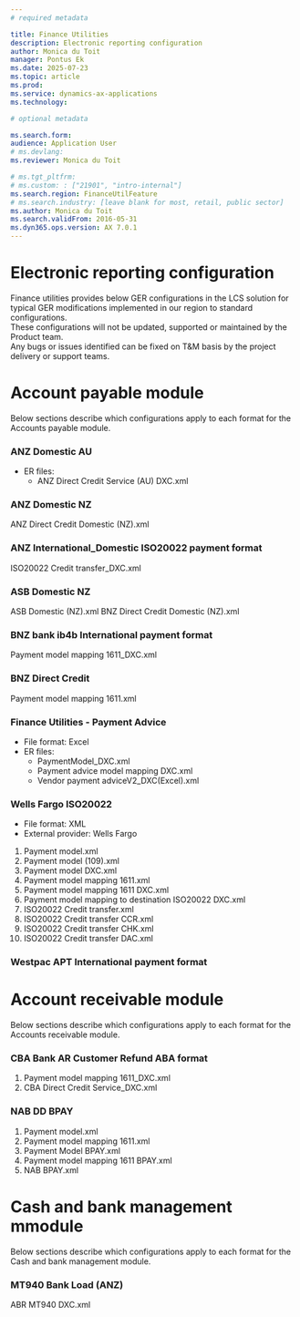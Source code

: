 ```yaml
---
# required metadata

title: Finance Utilities
description: Electronic reporting configuration
author: Monica du Toit
manager: Pontus Ek
ms.date: 2025-07-23
ms.topic: article
ms.prod: 
ms.service: dynamics-ax-applications
ms.technology: 

# optional metadata

ms.search.form: 
audience: Application User
# ms.devlang: 
ms.reviewer: Monica du Toit

# ms.tgt_pltfrm: 
# ms.custom: : ["21901", "intro-internal"]
ms.search.region: FinanceUtilFeature
# ms.search.industry: [leave blank for most, retail, public sector]
ms.author: Monica du Toit
ms.search.validFrom: 2016-05-31
ms.dyn365.ops.version: AX 7.0.1
---
```


# Electronic reporting configuration
Finance utilities provides below GER configurations in the LCS solution for typical GER modifications implemented in our region to standard configurations. <br>
These configurations will not be updated, supported or maintained by the Product team. <br>
Any bugs or issues identified can be fixed on T&M basis by the project delivery or support teams.

# Account payable module

Below sections describe which configurations apply to each format for the Accounts payable module.

### ANZ Domestic AU

- ER files:
  -  ANZ Direct Credit Service (AU) DXC.xml

### ANZ Domestic NZ

ANZ Direct Credit Domestic (NZ).xml

### ANZ International_Domestic ISO20022 payment format

ISO20022 Credit transfer_DXC.xml

### ASB Domestic NZ

ASB Domestic (NZ).xml
BNZ Direct Credit Domestic (NZ).xml

### BNZ bank ib4b International payment format

Payment model mapping 1611_DXC.xml

### BNZ Direct Credit

Payment model mapping 1611.xml


### Finance Utilities - Payment Advice

- File format: Excel
- ER files:
  - PaymentModel_DXC.xml
  - Payment advice model mapping DXC.xml
  - Vendor payment adviceV2_DXC(Excel).xml


### Wells Fargo ISO20022

- File format: XML
- External provider: Wells Fargo

1. Payment model.xml
1. Payment model (109).xml
1. Payment model DXC.xml
1. Payment model mapping 1611.xml
1. Payment model mapping 1611 DXC.xml 
1. Payment model mapping to destination ISO20022 DXC.xml
1. ISO20022 Credit transfer.xml
1. ISO20022 Credit transfer CCR.xml
1. ISO20022 Credit transfer CHK.xml
1. ISO20022 Credit transfer DAC.xml

### Westpac APT International payment format


# Account receivable module

Below sections describe which configurations apply to each format for the Accounts receivable module.

### CBA Bank AR Customer Refund ABA format

1. Payment model mapping 1611_DXC.xml
2. CBA Direct Credit Service_DXC.xml

### NAB DD BPAY

1. Payment model.xml
2. Payment model mapping 1611.xml
3. Payment Model BPAY.xml
4. Payment model mapping 1611 BPAY.xml
5. NAB BPAY.xml

# Cash and bank management mmodule

Below sections describe which configurations apply to each format for the Cash and bank management module.

### MT940 Bank Load (ANZ)

ABR MT940 DXC.xml
